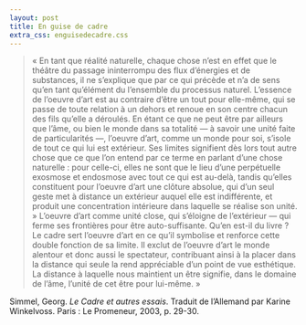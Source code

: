 ```yaml
---
layout: post
title: En guise de cadre
extra_css: enguisedecadre.css
---
```


> « En tant que réalité naturelle, chaque chose n’est en effet que le théâtre du passage ininterrompu des flux d’énergies et de substances, il ne s’explique que par ce qui précède et n’a de sens qu’en tant qu’élément du l’ensemble du processus naturel. L’essence de l’oeuvre d’art est au contraire d’être un tout pour elle-même, qui se passe de toute relation à un dehors et renoue en son centre chacun des fils qu’elle a déroulés. En étant ce que ne peut être par ailleurs que l’âme, ou bien le monde dans sa totalité — à savoir une unité faite de particularités —, l’oeuvre d’art, comme un monde pour soi, s’isole de tout ce qui lui est extérieur. Ses limites signifient dès lors tout autre chose que ce que l’on entend par ce terme en parlant d’une chose naturelle : pour celle-ci, elles ne sont que le lieu d’une perpétuelle exosmose et endosmose avec tout ce qui est au-delà, tandis qu’elles constituent pour l’oeuvre d’art une clôture absolue, qui d’un seul geste met à distance un extérieur auquel elle est indifférente, et produit une concentration intérieure dans laquelle se réalise son unité. » L’oeuvre d’art comme unité close, qui s’éloigne de l’extérieur — qui ferme ses frontières pour être auto-suffisante. Qu’en est-il du livre ? Le cadre sert l’oeuvre d’art en ce qu’il symbolise et renforce cette double fonction de sa limite. Il exclut de l’oeuvre d’art le monde alentour et donc aussi le spectateur, contribuant ainsi à la placer dans la distance qui seule la rend appréciable d’un point de vue esthétique. La distance à laquelle nous maintient un être signifie, dans le domaine de l’âme, l’unité de cet être pour lui-même. » 
 
Simmel, Georg. <em>Le Cadre et autres essais</em>. Traduit de l’Allemand par Karine Winkelvoss. Paris : Le Promeneur, 2003, p. 29-30.
